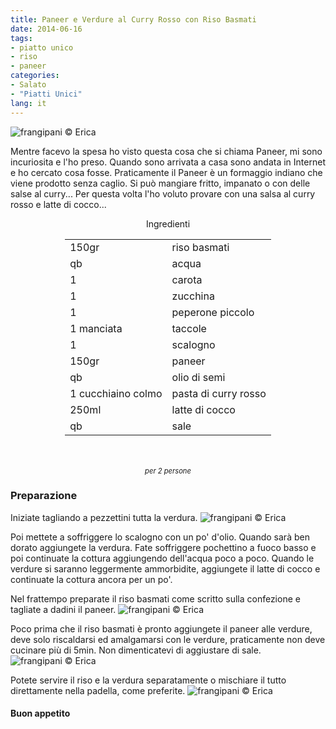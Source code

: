 ```yaml
---
title: Paneer e Verdure al Curry Rosso con Riso Basmati
date: 2014-06-16
tags:
- piatto unico
- riso
- paneer
categories:
- Salato
- "Piatti Unici"
lang: it
---
```

![](header.jpg "frangipani © Erica")

Mentre facevo la spesa ho visto questa cosa che si chiama Paneer, mi sono incuriosita e l'ho preso. Quando sono arrivata a casa sono andata in Internet e ho cercato cosa fosse. Praticamente il Paneer è un formaggio indiano che viene prodotto senza caglio. Si può mangiare fritto, impanato o con delle salse al curry... Per questa volta l'ho voluto provare con una salsa al curry rosso e latte di cocco... 


<div id="wrapper" style="text-align: center">
  <div id="yourdiv" style="display: inline-block;">
    <div class="ingredients">
      <div class="ingredients-title">Ingredienti</div>
      <table>
        <tbody>
          <tr>
            <td>150gr</td>
            <td>riso basmati</td>
          </tr>
          <tr>
            <td>qb</td>
            <td>acqua</td>
          </tr>
          <tr>
            <td>1</td>
            <td>carota</td>
          </tr>
          <tr>
            <td>1</td>
            <td>zucchina</td>
          </tr>
          <tr>
            <td>1</td>
            <td>peperone piccolo</td>
          </tr>
          <tr>
            <td>1 manciata</td>
            <td>taccole</td>
          </tr>
          <tr>
            <td>1</td>
            <td>scalogno</td>
          </tr>
          <tr>
            <td>150gr</td>
            <td>paneer</td>
          </tr>
          <tr>
            <td>qb</td>
            <td>olio di semi</td>
          </tr>
          <tr>
            <td>1 cucchiaino colmo</td>
            <td>pasta di curry rosso</td>
          </tr>
          <tr>
            <td>250ml</td>
            <td>latte di cocco</td>
          </tr>
          <tr>
            <td>qb</td>
            <td>sale</td>
          </tr>
        </tbody>
      </table>
      <br></br>
      <i class="pull-right" style="font-size: 80%;">per 2 persone</i>
    </div>
  </div>
</div>


<h3>
  <font color="grey">
    <i class="fa fa-cogs"></i>
  </font> Preparazione
</h3>

Iniziate tagliando a pezzettini tutta la verdura.
![](verdure.jpg "frangipani © Erica")

Poi mettete a soffriggere lo scalogno con un po' d'olio. Quando sarà ben dorato aggiungete la verdura. Fate soffriggere pochettino a fuoco basso e poi continuate la cottura aggiungendo dell'acqua poco a poco. Quando le verdure si saranno leggermente ammorbidite, aggiungete il latte di cocco e continuate la cottura ancora per un po'.

Nel frattempo preparate il riso basmati come scritto sulla confezione e tagliate a dadini il paneer.
![](paneer.jpg "frangipani © Erica")

Poco prima che il riso basmati è pronto aggiungete il paneer alle verdure, deve solo riscaldarsi ed amalgamarsi con le verdure, praticamente non deve cucinare più di 5min. Non dimenticatevi di aggiustare di sale.
![](condimento.jpg "frangipani © Erica")

Potete servire il riso e la verdura separatamente o mischiare il tutto direttamente nella padella, come preferite.
![](risultato.jpg "frangipani © Erica")

<h4>Buon appetito
  <font color="red">
    <i class="fa fa-smile-o"></i>
  </font>
</h4>